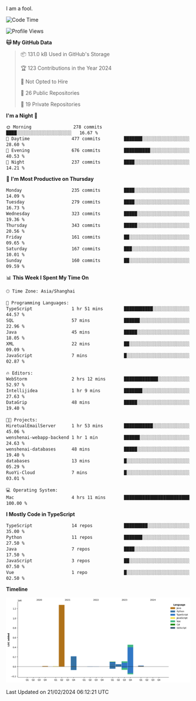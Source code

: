 I am a fool.

<!--START_SECTION:waka-->
![Code Time](http://img.shields.io/badge/Code%20Time-1%2C200%20hrs%2052%20mins-blue)

![Profile Views](http://img.shields.io/badge/Profile%20Views-0-blue)

**🐱 My GitHub Data** 

> 📦 131.0 kB Used in GitHub's Storage 
 > 
> 🏆 123 Contributions in the Year 2024
 > 
> 🚫 Not Opted to Hire
 > 
> 📜 26 Public Repositories 
 > 
> 🔑 19 Private Repositories 
 > 
**I'm a Night 🦉** 

```text
🌞 Morning                278 commits         ████░░░░░░░░░░░░░░░░░░░░░   16.67 % 
🌆 Daytime                477 commits         ███████░░░░░░░░░░░░░░░░░░   28.60 % 
🌃 Evening                676 commits         ██████████░░░░░░░░░░░░░░░   40.53 % 
🌙 Night                  237 commits         ████░░░░░░░░░░░░░░░░░░░░░   14.21 % 
```
📅 **I'm Most Productive on Thursday** 

```text
Monday                   235 commits         ████░░░░░░░░░░░░░░░░░░░░░   14.09 % 
Tuesday                  279 commits         ████░░░░░░░░░░░░░░░░░░░░░   16.73 % 
Wednesday                323 commits         █████░░░░░░░░░░░░░░░░░░░░   19.36 % 
Thursday                 343 commits         █████░░░░░░░░░░░░░░░░░░░░   20.56 % 
Friday                   161 commits         ██░░░░░░░░░░░░░░░░░░░░░░░   09.65 % 
Saturday                 167 commits         ███░░░░░░░░░░░░░░░░░░░░░░   10.01 % 
Sunday                   160 commits         ██░░░░░░░░░░░░░░░░░░░░░░░   09.59 % 
```


📊 **This Week I Spent My Time On** 

```text
🕑︎ Time Zone: Asia/Shanghai

💬 Programming Languages: 
TypeScript               1 hr 51 mins        ███████████░░░░░░░░░░░░░░   44.57 % 
SQL                      57 mins             ██████░░░░░░░░░░░░░░░░░░░   22.96 % 
Java                     45 mins             █████░░░░░░░░░░░░░░░░░░░░   18.05 % 
XML                      22 mins             ██░░░░░░░░░░░░░░░░░░░░░░░   09.09 % 
JavaScript               7 mins              █░░░░░░░░░░░░░░░░░░░░░░░░   02.87 % 

🔥 Editors: 
WebStorm                 2 hrs 12 mins       █████████████░░░░░░░░░░░░   52.97 % 
Intellijidea             1 hr 9 mins         ███████░░░░░░░░░░░░░░░░░░   27.63 % 
DataGrip                 48 mins             █████░░░░░░░░░░░░░░░░░░░░   19.40 % 

🐱‍💻 Projects: 
HiretualEmailServer      1 hr 53 mins        ███████████░░░░░░░░░░░░░░   45.06 % 
wenshenai-webapp-backend 1 hr 1 min          ██████░░░░░░░░░░░░░░░░░░░   24.63 % 
wenshenai-databases      48 mins             █████░░░░░░░░░░░░░░░░░░░░   19.40 % 
databases                13 mins             █░░░░░░░░░░░░░░░░░░░░░░░░   05.29 % 
RuoYi-Cloud              7 mins              █░░░░░░░░░░░░░░░░░░░░░░░░   03.01 % 

💻 Operating System: 
Mac                      4 hrs 11 mins       █████████████████████████   100.00 % 
```

**I Mostly Code in TypeScript** 

```text
TypeScript               14 repos            █████████░░░░░░░░░░░░░░░░   35.00 % 
Python                   11 repos            ███████░░░░░░░░░░░░░░░░░░   27.50 % 
Java                     7 repos             ████░░░░░░░░░░░░░░░░░░░░░   17.50 % 
JavaScript               3 repos             ██░░░░░░░░░░░░░░░░░░░░░░░   07.50 % 
Vue                      1 repo              █░░░░░░░░░░░░░░░░░░░░░░░░   02.50 % 
```



**Timeline**

![Lines of Code chart](https://raw.githubusercontent.com/VeejaLiu/VeejaLiu/master/assets/bar_graph.png)


 Last Updated on 21/02/2024 06:12:21 UTC
<!--END_SECTION:waka-->
